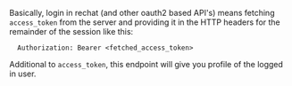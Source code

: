 Basically, login in rechat (and other oauth2 based API's) means fetching `access_token` from the server
and providing it in the HTTP headers for the remainder of the session like this:

```http
  Authorization: Bearer <fetched_access_token>
```

Additional to `access_token`, this endpoint will give you profile of the logged in user.